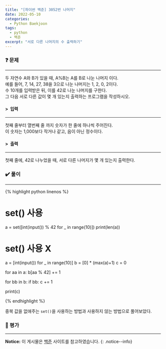 ```yaml
---
title: "[파이썬 백준] 3052번 나머지"
date: 2022-05-10
categories:
  - Python Baekjoon
tags:
  - python
  - 백준
excerpt: "서로 다른 나머지의 수 출력하기"
---
```


### ❓ 문제

---

두 자연수 A와 B가 있을 때, A%B는 A를 B로 나눈 나머지 이다.<br>
예를 들어, 7, 14, 27, 38을 3으로 나눈 나머지는 1, 2, 0, 2이다.<br>
수 10개를 입력받은 뒤, 이를 42로 나눈 나머지를 구한다.<br>
그 다음 서로 다른 값이 몇 개 있는지 출력하는 프로그램을 작성하시오.<br>


#### > &nbsp;입력

---

첫째 줄부터 열번째 줄 까지 숫자가 한 줄에 하나씩 주어진다.<br>
이 숫자는 1,000보다 작거나 같고, 음이 아닌 정수이다.<br>


#### > &nbsp;출력

---

첫째 줄에, 42로 나누었을 때, 서로 다른 나머지가 몇 개 있는지 출력한다.<br>


### ✔️ 풀이

---

{% highlight python linenos %}

# set() 사용
a = set([int(input()) % 42 for _ in range(10)])
print(len(a))

# set() 사용 X
a = [int(input()) for _ in range(10)]
b = [0] * (max(a)+1)
c = 0

for aa in a:
    b[aa % 42] += 1

for bb in b:
    if bb:
        c += 1

print(c)

{% endhighlight %}

중복 값을 없애주는 `set()`을 사용하는 방법과 사용하지 않는 방법으로 풀어보았다.

### 💬 평가

---



**Notice:** 이 게시물은 [백준](https://www.acmicpc.net/problem/3052) 사이트를 참고하였습니다.
{: .notice--info}
